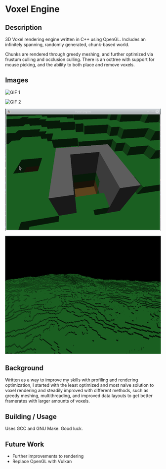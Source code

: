 # Voxel Engine

## Description

3D Voxel rendering engine written in C++ using OpenGL. Includes an infinitely spanning, randomly generated, chunk-based world. 

Chunks are rendered through greedy meshing, and further optimized via frustum culling and occlusion culling. There is an octtree with support for mouse picking, and the ability to both place and remove voxels.

## Images

![GIF 1](images/voxel_engine_1.gif)

![GIF 2](images/voxel_engine_2.gif)

![IMG 1](images/voxel_engine_1.png)

![IMG 2](images/voxel_engine_2.png)

## Background

Written as a way to improve my skills with profiling and rendering optimization, I started with the least optimized and most naive solution to voxel rendering and steadily improved with different methods, such as greedy meshing, multithreading, and improved data layouts to get better framerates with larger amounts of voxels.

## Building / Usage

Uses GCC and GNU Make. Good luck.

## Future Work

- Further improvements to rendering
- Replace OpenGL with Vulkan

